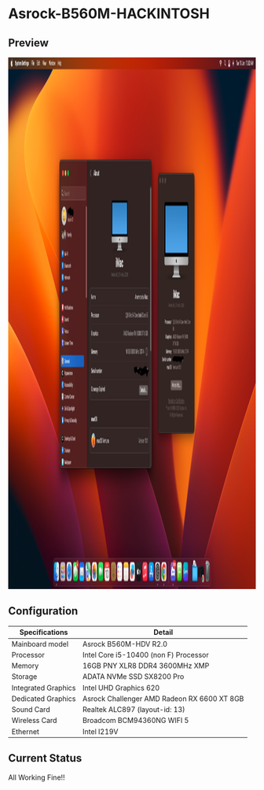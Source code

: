 # Asrock-B560M-HACKINTOSH

## Preview

<img src=https://github.com/Anemonastrum/Asrock-B560M-HACKINTOSH/blob/main/Screenshoot1.png width="1920" height="1080"/>

## Configuration

| Specifications | Detail                                                  |
| ------------------- | ------------------------------------------- |
| Mainboard model | Asrock B560M-HDV R2.0 |
| Processor | Intel Core i5-10400 (non F) Processor |
| Memory | 16GB PNY XLR8 DDR4 3600MHz XMP |
| Storage | ADATA NVMe SSD SX8200 Pro |
| Integrated Graphics | Intel UHD Graphics 620 |
| Dedicated Graphics | Asrock Challenger AMD Radeon RX 6600 XT 8GB |
| Sound Card | Realtek ALC897 (layout-id: 13) |
| Wireless Card | Broadcom BCM94360NG WIFI 5 |
| Ethernet | Intel I219V |

## Current Status

All Working Fine!!

